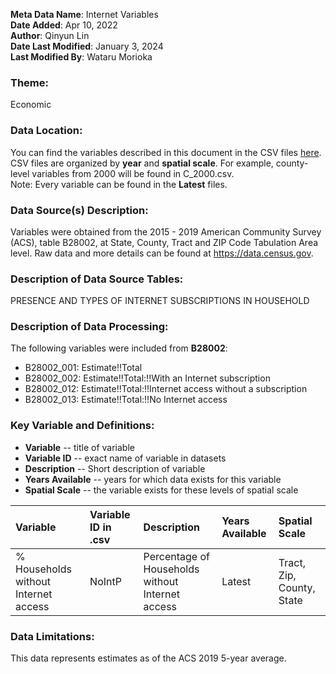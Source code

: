 **Meta Data Name**: Internet Variables  
**Date Added**: Apr 10, 2022  
**Author**: Qinyun Lin  
**Date Last Modified**: January 3, 2024  
**Last Modified By**: Wataru Morioka  

### Theme: 
Economic

### Data Location: 
You can find the variables described in this document in the CSV files [here](../full_tables).  
CSV files are organized by **year** and **spatial scale**. For example, county-level variables from 2000 will be found in C_2000.csv.  
Note: Every variable can be found in the **Latest** files.

### Data Source(s) Description:  
Variables were obtained from the 2015 - 2019 American Community Survey (ACS), table B28002, at State, County, Tract and ZIP Code Tabulation Area level. Raw data and more details can be found at https://data.census.gov.

### Description of Data Source Tables:
PRESENCE AND TYPES OF INTERNET SUBSCRIPTIONS IN HOUSEHOLD

### Description of Data Processing: 
The following variables were included from **B28002**:

* B28002_001: Estimate!!Total
* B28002_002: Estimate!!Total:!!With an Internet subscription
* B28002_012: Estimate!!Total:!!Internet access without a subscription
* B28002_013: Estimate!!Total:!!No Internet access

### Key Variable and Definitions:

- **Variable** -- title of variable
- **Variable ID** -- exact name of variable in datasets
- **Description** -- Short description of variable
- **Years Available** -- years for which data exists for this variable
- **Spatial Scale** -- the variable exists for these levels of spatial scale

| Variable | Variable ID in .csv | Description | Years Available | Spatial Scale |
|:---------|:--------------------|:------------|:----------------|:--------------|
| % Households without Internet access | NoIntP | Percentage of Households without Internet access | Latest | Tract, Zip, County, State |

### Data Limitations:
This data represents estimates as of the ACS 2019 5-year average.

